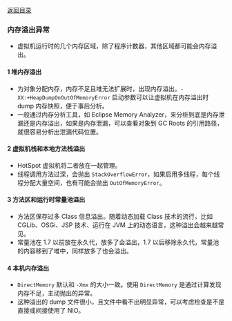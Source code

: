 [返回目录](../README.md)

### 内存溢出异常

- 虚拟机运行时的几个内存区域，除了程序计数器，其他区域都可能会内存溢出。

#### 1 堆内存溢出
- 为对象分配内存，内存不足且堆无法扩展时，出现内存溢出。`-XX:+HeapDumpOnOutOfMemoryError` 启动参数可以让虚拟机在内存溢出时 dump 内存快照，便于事后分析。
- 一般通过内存分析工具，如 Eclipse Memory Analyzer，来分析到底是内存泄漏还是内存溢出，如果是内存泄漏，可以查看对象到 GC Roots 的引用路径，就很容易分析出泄漏代码位置。

#### 2 虚拟机栈和本地方法栈溢出
- HotSpot 虚拟机将二者放在一起管理。
- 线程调用方法过深，会抛出 `StackOverflowError`，如果启用多线程，每个线程分配大量空间，也有可能会抛出 `OutOfMemoryError`。

#### 3 方法区和运行时常量池溢出
- 方法区保存过多 Class 信息溢出。随着动态加载 Class 技术的流行，比如 CGLib、OSGi、JSP 技术、运行在 JVM 上的动态语言，这种溢出会越来越常见。
- 常量池在 1.7 以前放在永久代，放多了会溢出，1.7 以后移除永久代，常量池的内容移到了堆中，同样放多了也会溢出。

#### 4 本机内存溢出
- `DirectMemory` 默认和 `-Xmx` 的大小一致。使用 `DirectMemory` 是通过计算发现内存不足，主动抛出的异常。
- 这种溢出的 dump 文件很小，且文件中看不出明显异常，可以考虑检查是不是直接或间接使用了 NIO。